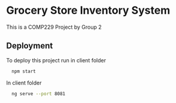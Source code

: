 # Grocery Store Inventory System

This is a COMP229 Project by Group 2

## Deployment

To deploy this project run in client folder

```bash
  npm start
```

In client folder

```bash
  ng serve --port 8081
```
